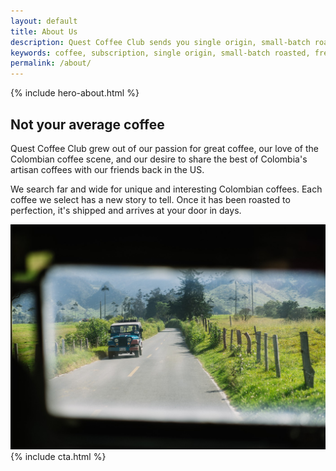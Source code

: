 ```yaml
---
layout: default
title: About Us
description: Quest Coffee Club sends you single origin, small-batch roasted Colombia coffee delivered directly to your door.
keywords: coffee, subscription, single origin, small-batch roasted, fresh, whole-bean, artisanal, beans
permalink: /about/
---
```


{% include hero-about.html %}
<div class="spacer-60"></div>
<div class="outer">
    <div class="inner">
        <h2>Not your average coffee</h2>
        <div class="expand">
            <div class="half">
                <p>Quest Coffee Club grew out of our passion for great coffee, our love of the Colombian coffee scene, and our desire to share the best of Colombia's artisan coffees with our friends back in the US.</p>
                <p>We search far and wide for unique and interesting Colombian coffees. Each coffee we select has a new story to tell. Once it has been roasted to perfection, it's shipped and arrives at your door in days.</p>
            </div>
            <div class="half image-right">
                <img title="traveling through Colombia" src="/assets/images/about-us-sub@2x.jpg" />
            </div>
        </div>
    </div>
</div>
<div class="spacer-60"></div>
{% include cta.html %}
